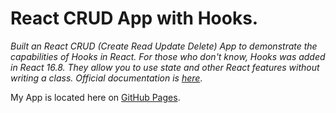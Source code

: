 # React CRUD App with Hooks.

*Built an React CRUD (Create Read Update Delete) App to demonstrate the capabilities of Hooks in React. For those who don't know, Hooks was added in React 16.8. They allow you to use state and other React features without writing a class. Official documentation is [here](https://reactjs.org/docs/hooks-overview.html)*.

My App is located here on [GitHub Pages](https://cooperjstn.github.io/react-crud-hooks/).
